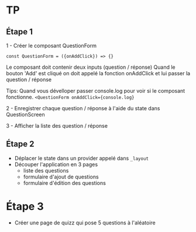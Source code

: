 # TP

## Étape 1

1 - Créer le composant QuestionForm

`const QuestionForm = ({onAddClick}) => {}`  

Le composant doit contenir deux inputs (question / réponse)
Quand le bouton 'Add' est cliqué on doit appelé la fonction onAddClick et lui passer la question / réponse

Tips: Quand vous dévelloper passer console.log pour voir si le composant fonctionne.
`<QuestionForm onAddClick={console.log}`

2 - Enregistrer chaque question / réponse à l'aide du state dans QuestionScreen

3 - Afficher la liste des question / réponse 

## Étape 2

- Déplacer le state dans un provider appelé dans `_layout`
- Découper l'application en 3 pages
  - liste des questions
  - formulaire d'ajout de questions
  - formulaire d'édition des questions


# Étape 3

- Créer une page de quizz qui pose 5 questions à l'aléatoire 
